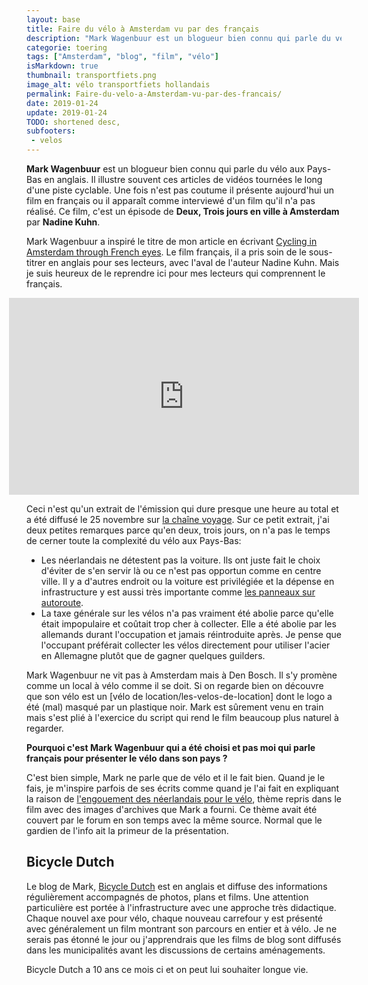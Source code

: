```yaml
---
layout: base
title: Faire du vélo à Amsterdam vu par des français
description: "Mark Wagenbuur est un blogueur bien connu qui parle du vélo aux Pays-Bas en anglais. Il illustre souvent ces articles de vidéos tournées le long d'une piste "
categorie: toering
tags: ["Amsterdam", "blog", "film", "vélo"]
isMarkdown: true
thumbnail: transportfiets.png
image_alt: vélo transportfiets hollandais
permalink: Faire-du-velo-a-Amsterdam-vu-par-des-francais/
date: 2019-01-24
update: 2019-01-24
TODO: shortened desc, 
subfooters:
 - velos
---
```


**Mark Wagenbuur** est un blogueur bien connu qui parle du vélo aux Pays-Bas en anglais. Il illustre souvent ces articles de vidéos tournées le long d'une piste cyclable. Une fois n'est pas coutume il présente aujourd'hui un film en français ou il apparaît comme interviewé d'un film qu'il n'a pas réalisé. Ce film, c'est un épisode de **Deux, Trois jours en ville à Amsterdam** par **Nadine Kuhn**.

Mark Wagenbuur a inspiré le titre de mon article en écrivant [Cycling in Amsterdam through French eyes](https://bicycledutch.wordpress.com/2019/01/23/cycling-in-amsterdam/). Le film français, il a pris soin de le sous-titrer en anglais pour ses lecteurs, avec l'aval de l'auteur Nadine Kuhn. Mais je suis heureux de le reprendre ici pour mes lecteurs qui comprennent le français.

<!-- HTML -->
<div style="display: flex; align-items: center; flex-direction: column;">
<iframe width="560" height="315" src="https://www.youtube.com/embed/4dmN7YR-NR4" frameborder="0" allow="accelerometer; autoplay; encrypted-media; gyroscope; picture-in-picture" allowfullscreen></iframe>
</div>
<!-- / HTML -->

Ceci n'est qu'un extrait de l'émission qui dure presque une heure au total et a été diffusé le 25 novembre sur [la chaîne voyage](https://www.unmondedaventures.fr/deux-trois-jours-en-ville-le-nouveau-city-tour-de-la-chaine-voyage/). Sur ce petit extrait, j'ai deux petites remarques parce qu'en deux, trois jours, on n'a pas le temps de cerner toute la complexité du vélo aux Pays-Bas:

* Les néerlandais ne détestent pas la voiture. Ils ont juste fait le choix d'éviter de s'en servir là ou ce n'est pas opportun comme en centre ville.  Il y a d'autres endroit ou la voiture est privilégiée et la dépense en infrastructure y est aussi très importante comme [les panneaux sur autoroute](/route-sous-surveillance).
* La taxe générale sur les vélos n'a pas vraiment été abolie parce qu'elle était impopulaire et coûtait trop cher à collecter. Elle a été abolie par les allemands durant l'occupation et jamais réintroduite après. Je pense que l'occupant préférait collecter les vélos directement pour utiliser l'acier en Allemagne plutôt que de gagner quelques guilders.

Mark Wagenbuur ne vit pas à Amsterdam mais à Den Bosch. Il s'y promène comme un local à vélo comme il se doit. Si on regarde bien on découvre que son vélo est un [vélo de location/les-velos-de-location] dont le logo a été (mal) masqué par un plastique noir. Mark est sûrement venu en train mais s'est plié à l'exercice du script qui rend le film beaucoup plus naturel à regarder.


**Pourquoi c'est Mark Wagenbuur qui a été choisi et pas moi qui parle français pour présenter le vélo dans son pays ?**

C'est bien simple, Mark ne parle que de vélo et il le fait bien. Quand je le fais, je m'inspire parfois de ses écrits comme quand je l'ai fait en expliquant la raison de [l'engouement des néerlandais pour le vélo](/comment-les-hollandais-sont-passes-au-velo), thème repris dans le film avec des images d'archives que Mark a fourni. Ce thème avait été couvert par le forum en son temps avec la même source. Normal que le gardien de l'info ait la primeur de la présentation.

## Bicycle Dutch

Le blog de Mark, [Bicycle Dutch](https://bicycledutch.wordpress.com) est en anglais et diffuse des informations régulièrement accompagnés de photos, plans et films. Une attention particulière est portée à l'infrastructure avec une approche très didactique. Chaque nouvel axe pour vélo, chaque nouveau carrefour y est présenté avec généralement un film montrant son parcours en entier et à vélo. Je ne serais pas étonné le jour ou j'apprendrais que les films de blog sont diffusés dans les municipalités avant les discussions de certains aménagements.

Bicycle Dutch a 10 ans ce mois ci et on peut lui souhaiter longue vie.


<!-- post notes:
https://bicycledutch.wordpress.com/2019/01/23/cycling-in-amsterdam/
Cycling in Amsterdam through French eyes
--->
